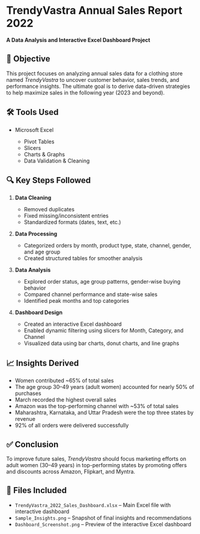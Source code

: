
# TrendyVastra Annual Sales Report 2022

**A Data Analysis and Interactive Excel Dashboard Project**

## 📌 Objective

This project focuses on analyzing annual sales data for a clothing store named *TrendyVastra* to uncover customer behavior, sales trends, and performance insights. The ultimate goal is to derive data-driven strategies to help maximize sales in the following year (2023 and beyond).

## 🛠️ Tools Used

* Microsoft Excel

  * Pivot Tables
  * Slicers
  * Charts & Graphs
  * Data Validation & Cleaning

## 🔍 Key Steps Followed

1. **Data Cleaning**

   * Removed duplicates
   * Fixed missing/inconsistent entries
   * Standardized formats (dates, text, etc.)

2. **Data Processing**

   * Categorized orders by month, product type, state, channel, gender, and age group
   * Created structured tables for smoother analysis

3. **Data Analysis**

   * Explored order status, age group patterns, gender-wise buying behavior
   * Compared channel performance and state-wise sales
   * Identified peak months and top categories

4. **Dashboard Design**

   * Created an interactive Excel dashboard
   * Enabled dynamic filtering using slicers for Month, Category, and Channel
   * Visualized data using bar charts, donut charts, and line graphs

## 📈 Insights Derived

* Women contributed \~65% of total sales
* The age group 30–49 years (adult women) accounted for nearly 50% of purchases
* March recorded the highest overall sales
* Amazon was the top-performing channel with \~53% of total sales
* Maharashtra, Karnataka, and Uttar Pradesh were the top three states by revenue
* 92% of all orders were delivered successfully

## ✅ Conclusion

To improve future sales, *TrendyVastra* should focus marketing efforts on adult women (30–49 years) in top-performing states by promoting offers and discounts across Amazon, Flipkart, and Myntra.

## 📂 Files Included

* `TrendyVastra_2022_Sales_Dashboard.xlsx` – Main Excel file with interactive dashboard
* `Sample_Insights.png` – Snapshot of final insights and recommendations
* `Dashboard_Screenshot.png` – Preview of the interactive Excel dashboard


